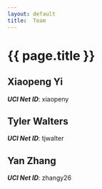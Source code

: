 ```yaml
---
layout: default
title:  Team
---
```


# {{ page.title }}


## Xiaopeng Yi
***UCI Net ID***: xiaopeny

## Tyler Walters
***UCI Net ID***: tjwalter

## Yan Zhang
***UCI Net ID***: zhangy26
